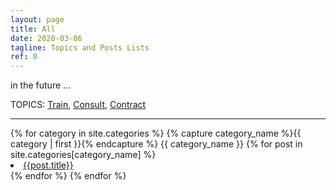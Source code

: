 ```yaml
---
layout: page
title: All
date: 2020-03-06
tagline: Topics and Posts Lists
ref: 0
---
```


in the future ...
<div class = "container-fluid">
  <div class = "row justify-content-center">
    TOPICS:&nbsp;<a title="Certified Nurse Aide -Related posts" href="#Train">Train</a>,&nbsp;<a title="Web Development & Networking -Related posts" href="#Consult">Consult</a>,&nbsp;<a title="Fiber Arts and Viking Sheep -Related posts" href="#Contract">Contract</a>
  </div>
  <hr/>
{% for category in site.categories %}
  {% capture category_name %}{{ category | first }}{% endcapture %}
  <a id="{{ category_name | slugize }}">
    {{ category_name }}
  </a>
  {% for post in site.categories[category_name] %}
    <li><a id="{{post.title}}" href="{{ site.baseurl }}{{ post.url }}">{{post.title}}</a>
    </li>
  {% endfor %}
{% endfor %}
</div>
